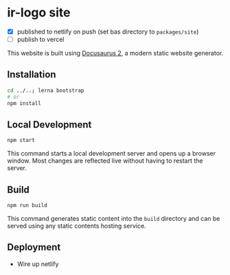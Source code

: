 # ir-logo site

- [x] published to netlify on push (set bas directory to `packages/site`)
- [ ] publish to vercel

This website is built using [Docusaurus 2](https://docusaurus.io/), a modern static website generator.

## Installation

```bash
cd ../..; lerna bootstrap
# or
npm install
```

## Local Development

```bash
npm start
```

This command starts a local development server and opens up a browser window. Most changes are reflected live without having to restart the server.

## Build

```bash
npm run build
```

This command generates static content into the `build` directory and can be served using any static contents hosting service.

## Deployment

- Wire up netlify

